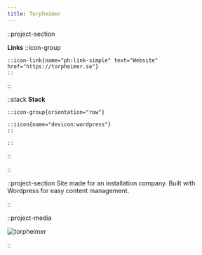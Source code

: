 ```yaml
---
title: Torpheimer
---
```


::project-section

**Links**
::icon-group

    ::icon-link{name="ph:link-simple" text="Website" href="https://torpheimer.se"}
    ::

::

::stack
**Stack**

    ::icon-group{orientation="row"}

    ::iicon{name="devicon:wordpress"}
    ::

    ::

::

::

::project-section
Site made for an installation company. Built with Wordpress for easy content management.

::

::project-media

![torpheimer](/img/torpheimer/torpheimer.png)

::
